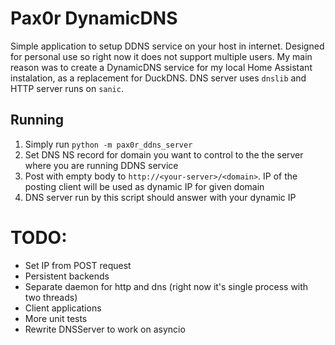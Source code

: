 # Pax0r DynamicDNS

Simple application to setup DDNS service on your host in internet. 
Designed for personal use so right now it does not support multiple users. My main reason was to create a DynamicDNS service for my local Home Assistant instalation, as a replacement for DuckDNS.
DNS server uses `dnslib` and HTTP server runs on `sanic`.

## Running

1. Simply run `python -m pax0r_ddns_server`
2. Set DNS NS record for domain you want to control to the the server where you are running DDNS service
3. Post with empty body to `http://<your-server>/<domain>`. IP of the posting client will be used as dynamic IP for given domain
4. DNS server run by this script should answer with your dynamic IP

# TODO:

- Set IP from POST request
- Persistent backends
- Separate daemon for http and dns (right now it's single process with two threads)
- Client applications
- More unit tests
- Rewrite DNSServer to work on asyncio
